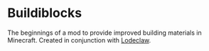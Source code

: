 Buildiblocks
============

The beginnings of a mod to provide improved building materials in Minecraft. Created in conjunction with 
[Lodeclaw](http://twitch.tv/lodeclaw). 
